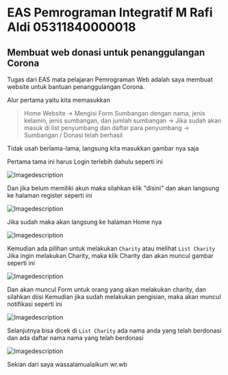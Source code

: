 # EAS Pemrograman Integratif M Rafi Aldi 05311840000018
## Membuat web donasi untuk penanggulangan Corona

Tugas dari EAS mata pelajaran Pemrograman Web adalah saya membuat website untuk bantuan penanggulangan Corona. 

Alur pertama yaitu kita memasukkan 
> Home Website -> Mengisi Form Sumbangan dengan nama, jenis kelamin, jenis sumbangan, dan jumlah sumbangan -> Jika sudah akan masuk di list penyumbang dan daftar para penyumbang -> Sumbangan / Donasi telah berhasil

Tidak usah berlama-lama, langsung kita masukkan gambar nya saja

Pertama tama ini harus Login terlebih dahulu seperti ini 

![Imagedescription](https://discordapp.com/channels/691256969876471808/691256969876471811/798710623062982707)

Dan jika belum memiliki akun maka silahkan klik "disini" dan akan langsung ke halaman register seperti ini 

![Imagedescription](https://discordapp.com/channels/691256969876471808/691256969876471811/798710716714450944)


Jika sudah maka akan langsung ke halaman Home nya

![Imagedescription](https://discordapp.com/channels/691256969876471808/691256969876471811/798710376979890196)

Kemudian ada pilihan untuk melakukan `Charity` atau melihat `List Charity`
Jika ingin melakukan Charity, maka klik Charity dan akan muncul gambar seperti ini 

![Imagedescription](https://discordapp.com/channels/691256969876471808/691256969876471811/798710435389374494)

Dan akan muncul Form untuk orang yang akan melakukan charity, dan silahkan diisi
Kemudian jika sudah melakukan pengisian, maka akan muncul notifikasi seperti ini 

![Imagedescription](https://cdn.discordapp.com/attachments/691272793706201100/711861308387098654/Capture_3.PNG)

Selanjutnya bisa dicek di `List Charity` ada nama anda yang telah berdonasi dan ada daftar nama nama yang telah berdonasi

![Imagedescription](https://discordapp.com/channels/691256969876471808/691256969876471811/798710534018564116)


Sekian dari saya wassalamualaikum wr.wb 
